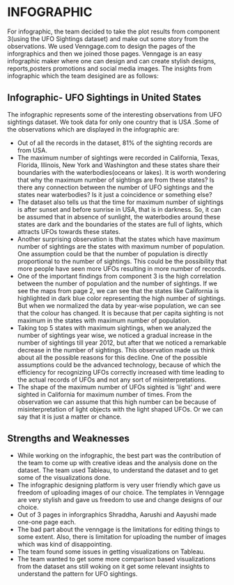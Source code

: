 # INFOGRAPHIC
  For infographic, the team decided to take the plot results from component 3(using the UFO Sightings dataset) and make out some story 
  from the observations. We used Venngage.com to design the pages of the inforgraphics and then we joined those pages. Venngage is an easy infographic maker where one can design and can create stylish designs, reports,posters promotions and social media images. The insights from infographic which the team desigined are as follows:
  
 ## Infographic- UFO Sightings in United States
   The infographic represents some of the interesting observations from UFO sightings dataset. We took data for only one country that is USA .Some of the observations which are displayed in the infographic are:
 * Out of all the records in the dataset, 81% of the sighting records are from USA.
 * The maximum number of sightings were recorded in California, Texas, Florida, Illinois, New York and Washington and these states share their boundaries with the waterbodies(oceans or lakes). It is worth wondering that why the maximum number of sightings are from these states? Is there any connection between the number of UFO sightings and the states near waterbodies? Is it just a coincidence or something else?
 * The dataset also tells us that the time for maximum number of sightings is after sunset and before sunrise in USA, that is in darkness. So, it can be assumed that in absence of sunlight, the waterbodies around these states are dark and the boundaries of the states are full of lights, which attracts UFOs towards these states.
  * Another surprising observation is that the states which have maximum number of sightings are the states with maximum number of population. One assumption could be that the number of population is directly proportional to the number of sightings. This could be the possibility that more people have seen more UFOs resulting in more number of records.
* One of the important findings from component 3 is the high correlation between the number of population and the number of sightings. If we see the maps from page 2, we can see that the states like California is highlighted in dark blue color representing the high number of sightings. But when we normalized the data by year-wise population, we can see that the colour has changed. It is because that per capita sighting is not maximum in the states with maximum number of population. 
* Taking top 5 states with maximum sightings, when we analyzed the number of sightings year wise, we noticed a gradual increase in the number of sightings till year 2012, but after that we noticed a remarkable decrease in the number of sightings. This observation made us think about all the possible reasons for this decline. One of the possible assumptions could be the advanced technology, because of which the efficiency for recognizing UFOs correctly increased with time leading to the actual records of UFOs and not any sort of misinterpretations.
* The shape of the maximum number of UFOs sighted is 'light' and were sighted in California for maximum number of times. From the observation we can assume that this high number can be because of misinterpretation of light objects with the light shaped UFOs. Or we can say that it is just a matter or chance.

## Strengths and Weaknesses
* While working on the infographic, the best part was the contribution of the team to come up with creative ideas and the analysis done on the dataset. The team used Tableau, to understand the dataset and to get some of the visualizations done.
* The infographic designing platform is very user friendly which gave us freedom of uploading images of our choice. The templates in Venngage are very stylish and gave us freedom to use and change designs of our choice.
* Out of 3 pages in inforgraphics Shraddha, Aarushi and Aayushi made one-one page each.
* The bad part about the venngage is the limitations for editing things to some extent. Also, there is limitation for uploading the number of images which was kind of disappointing.
* The team found some issues in getting visualizations on Tableau.
* The team wanted to get some more comparison based visualizations from the dataset ans still woking on it get some relevant insights to understand the pattern for UFO sightings.


 
   
